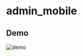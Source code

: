 # admin_mobile

## Demo

![demo](https://user-images.githubusercontent.com/64715484/142756720-95bfb207-c2bc-4300-b4fc-504c395829d1.gif)
